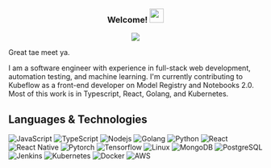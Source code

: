 <h3 align="center">
  Welcome!
  <img src="https://media.giphy.com/media/hvRJCLFzcasrR4ia7z/giphy.gif" width="28">
</h3>
<p align="center">
  <img src="https://readme-typing-svg.demolab.com/?lines=Software+Engineer;Full+Stack+Developer;Machine+Learning+Engineer;Open+Source+Enthusiast;Software+Quality+Engineer&font=Fira%20Code&center=true&width=440&height=45&color=f75c7e&vCenter=true&size=22&pause=1000">
</p>

<p>
  Great tae meet ya.
  
  I am a software engineer with experience in full-stack web development, automation testing, and machine learning. I'm currently contributing to Kubeflow as a front-end developer on Model Registry and Notebooks 2.0. Most of this work is in Typescript, React, Golang, and Kubernetes.
</p>

## Languages & Technologies
![JavaScript](https://img.shields.io/badge/-JavaScript-black?style=flat-square&logo=javascript)
![TypeScript](https://img.shields.io/badge/-TypeScript-black?style=flat-square&logo=typescript)
![Nodejs](https://img.shields.io/badge/-Nodejs-black?style=flat-square&logo=Node.js)
![Golang](https://img.shields.io/badge/-Golang-black?style=flat-square&logo=go)
![Python](https://img.shields.io/badge/-Python-black?style=flat-square&logo=Python)
![React](https://img.shields.io/badge/-React-black?style=flat-square&logo=react)
![React Native](https://img.shields.io/badge/React_Native-black?style=flat-square&logo=react&logoColor=61DAFB)
![Pytorch](https://img.shields.io/badge/Pytorch-black?style=flat-square&logo=pytorch&logoColor=white)
![Tensorflow](https://img.shields.io/badge/TensorFlow-black?style=flat-square&logo=tensorflow&logoColor=white)
![Linux](https://img.shields.io/badge/Linux-gray?style=flat-square&logo=linux&logoColor=black)
![MongoDB](https://img.shields.io/badge/-MongoDB-black?style=flat-square&logo=mongodb)
![PostgreSQL](https://img.shields.io/badge/-PostgreSQL-black?style=flat-square&logo=postgresql)
![Jenkins](https://img.shields.io/badge/Jenkins-D24939?style=flat-square&logo=Jenkins&logoColor=white)
![Kubernetes](https://img.shields.io/badge/-Kubernetes-black?style=flat-square&logo=kubernetes)
![Docker](https://img.shields.io/badge/-Docker-black?style=flat-square&logo=docker)
![AWS](https://img.shields.io/badge/Amazon_AWS-232F3E?style=flat-square&logo=amazon-aws&logoColor=white)
